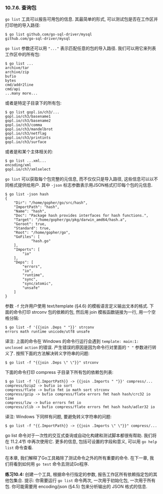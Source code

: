 ### 10.7.6. 查询包

`go list` 工具可以报告可用包的信息. 其最简单的形式, 可以测试包是否在工作区并打印他的导入路径:

```
$ go list github.com/go-sql-driver/mysql
github.com/go-sql-driver/mysql
```

`go list` 参数还可以用 `"..."` 表示匹配任意的包的导入路径. 我们可以用它来列表工作区中的所有包:

```
$ go list ...
archive/tar
archive/zip
bufio
bytes
cmd/addr2line
cmd/api
...many more...
```

或者是特定子目录下的所有包:

```
$ go list gopl.io/ch3/...
gopl.io/ch3/basename1
gopl.io/ch3/basename2
gopl.io/ch3/comma
gopl.io/ch3/mandelbrot
gopl.io/ch3/netflag
gopl.io/ch3/printints
gopl.io/ch3/surface
```

或者是和某个主体相关的:

```
$ go list ...xml...
encoding/xml
gopl.io/ch7/xmlselect
```

`go list` 可以获取每个包完整的元信息, 而不仅仅只是导入路径, 这些信息可以以不同格式提供给用户. 其中 `-json` 标志参数表示用JSON格式打印每个包的元信息.

```
$ go list -json hash
{
	"Dir": "/home/gopher/go/src/hash",
	"ImportPath": "hash",
	"Name": "hash",
	"Doc": "Package hash provides interfaces for hash functions.",
	"Target": "/home/gopher/go/pkg/darwin_amd64/hash.a",
	"Goroot": true,
	"Standard": true,
	"Root": "/home/gopher/go",
	"GoFiles": [
			"hash.go"
	],
	"Imports": [
		"io"
	],
	"Deps": [
		"errors",
		"io",
		"runtime",
		"sync",
		"sync/atomic",
		"unsafe"
	]
}
```

参数 `-f` 允许用户使用 text/template (§4.6) 的模板语言定义输出文本的格式. 下面的命令打印 strconv 包的依赖的包, 然后用 join 模板函数链接为一行, 用一个空格分隔:

```
$ go list -f '{{join .Deps " "}}' strconv
errors math runtime unicode/utf8 unsafe
```

译注: 上面的命令在 Windows 的命令行运行会遇到 `template: main:1: unclosed action` 的错误. 产生错误的原因是因为命令行对里面的 `" "` 参数进行转义了. 按照下面的方法解决转义字符串的问题:

```
$ go list -f "{{join .Deps \" \"}}" strconv
```

下面的命令打印 compress 子目录下所有包的依赖包列表:

```
$ go list -f '{{.ImportPath}} -> {{join .Imports " "}}' compress/...
compress/bzip2 -> bufio io sort
compress/flate -> bufio fmt io math sort strconv
compress/gzip -> bufio compress/flate errors fmt hash hash/crc32 io time
compress/lzw -> bufio errors fmt io
compress/zlib -> bufio compress/flate errors fmt hash hash/adler32 io
```

译注: Windows 下同样有问题, 要避免转义字符串的问题: 

```
$ go list -f "{{.ImportPath}} -> {{join .Imports \" \"}}" compress/...
```

go list 命令对于一次性的交互式查询或自动化构建和测试脚本都很有帮助. 我们将在 11.2.4节 中再次使用它. 更多的信息, 包括可设置的字段和意义, 可以用 `go help list` 命令查看.

在本章, 我们解释了Go工具箱除了测试命令之外的所有重要的命令. 在下一章, 我们将看到如何用 `go test` 命令去测试Go程序.

**练习10.4:** 创建一个工具, 根据命令行指定的参数, 报告工作区所有依赖指定包的其他包集合. 提示: 你需要运行 `go list` 命令两次, 一次用于初始化包, 一次用于所有包. 你可能需要用 encoding/json (§4.5) 包来分析输出的 JSON 格式的信息.



